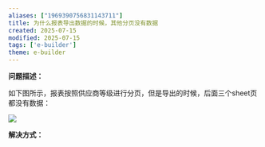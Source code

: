 ```yaml
---
aliases: ["1969390756831143711"]
title: 为什么报表导出数据的时候，其他分页没有数据
created: 2025-07-15
modified: 2025-07-15
tags: ['e-builder']
theme: e-builder
---
```


**问题描述：**

如下图所示，报表按照供应商等级进行分页，但是导出的时候，后面三个sheet页都没有数据：

![](https://myhelpdoc.oss-cn-heyuan.aliyuncs.com/mdimages/5a631c1815cfef88c02e631024f6a1d1.jpg)

**解决方式：**

